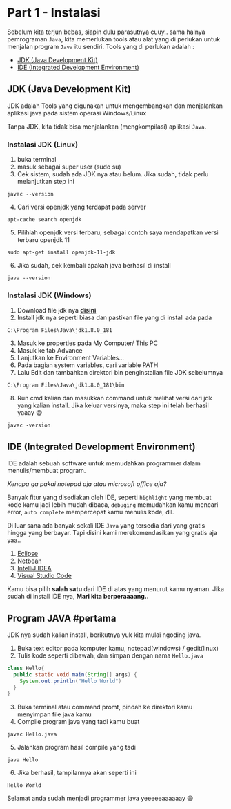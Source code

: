 # Part 1 - Instalasi

Sebelum kita terjun bebas, siapin dulu parasutnya cuuy.. sama halnya pemrograman `Java`, kita memerlukan tools atau alat yang di perlukan untuk menjalan program `Java` itu sendiri. Tools yang di perlukan adalah :

- [JDK (Java Development Kit)](#jdk)
- [IDE (Integrated Development Environment)](#ide)


## JDK (Java Development Kit)<a name="jdk"></a>
JDK adalah Tools yang digunakan untuk mengembangkan dan menjalankan aplikasi java pada sistem operasi Windows/Linux

Tanpa JDK, kita tidak bisa menjalankan (mengkompilasi) aplikasi `Java`. 

### Instalasi JDK (Linux)
1. buka terminal
2. masuk sebagai super user (sudo su)
3. Cek sistem, sudah ada JDK nya atau belum. Jika sudah, tidak perlu melanjutkan step ini

```
javac --version
```

4. Cari versi openjdk yang terdapat pada server
```
apt-cache search openjdk
```

5. Pilihlah openjdk versi terbaru, sebagai contoh saya mendapatkan versi terbaru openjdk 11
```
sudo apt-get install openjdk-11-jdk
```

6. Jika sudah, cek kembali apakah java berhasil di install
``` 
java --version
```

### Instalasi JDK (Windows)
1. Download file jdk nya **[disini](https://www.oracle.com/technetwork/java/javase/downloads/index.html)**
2. Install jdk nya seperti biasa dan pastikan file yang di install ada pada 
```
C:\Program Files\Java\jdk1.8.0_181
```
3. Masuk ke properties pada My Computer/ This PC
4. Masuk ke tab Advance
5. Lanjutkan ke Environment Variables...
6. Pada bagian system variables, cari variable PATH
7. Lalu Edit dan tambahkan direktori bin penginstallan file JDK sebelumnya 
```
C:\Program Files\Java\jdk1.8.0_181\bin
```
8. Run cmd kalian dan masukkan command untuk melihat versi dari jdk yang kalian install. Jika keluar versinya, maka step ini telah berhasil yaaay :smile:
```
javac -version
```


## IDE (Integrated Development Environment)<a name="ide"></a>
IDE adalah sebuah software untuk memudahkan programmer dalam menulis/membuat program.

*Kenapa ga pakai notepad aja atau microsoft office aja?*

Banyak fitur yang disediakan oleh IDE, seperti `highlight` yang membuat kode kamu jadi lebih mudah dibaca, `debuging` memudahkan kamu mencari error, `auto complete` mempercepat kamu menulis kode, dll. 

Di luar sana ada banyak sekali IDE `Java` yang tersedia dari yang gratis hingga yang berbayar. Tapi disini kami merekomendasikan yang gratis aja yaa..
1. [Eclipse](https://www.eclipse.org/)
2. [Netbean](https://netbeans.org/)
3. [IntelliJ IDEA](https://www.jetbrains.com/idea/)
4. [Visual Studio Code](https://code.visualstudio.com/)

Kamu bisa pilih **salah satu** dari IDE di atas yang menurut kamu nyaman. Jika sudah di install IDE nya, **Mari kita berperaaaang..**

## Program JAVA **#pertama**
JDK nya sudah kalian install, berikutnya yuk kita mulai ngoding java.
1. Buka text editor pada komputer kamu, notepad(windows) / gedit(linux)
2. Tulis kode seperti dibawah, dan simpan dengan nama `Hello.java`
```java
class Hello{
  public static void main(String[] args) {
    System.out.println("Hello World")
  }
}
```
3. Buka terminal atau command promt, pindah ke direktori kamu menyimpan file java kamu
4. Compile program java yang tadi kamu buat
```
javac Hello.java
```
5. Jalankan program hasil compile yang tadi
```
java Hello
```
6. Jika berhasil, tampilannya akan seperti ini
```
Hello World
```

Selamat anda sudah menjadi programmer java yeeeeeaaaaaay :smile: